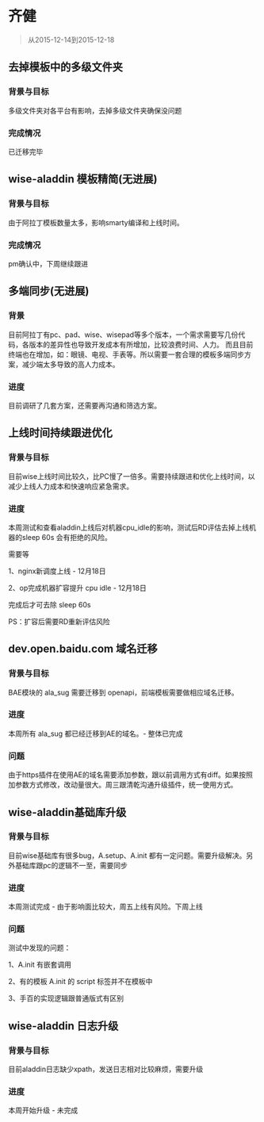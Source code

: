 # 齐健

> 从2015-12-14到2015-12-18

## 去掉模板中的多级文件夹

### 背景与目标

多级文件夹对各平台有影响，去掉多级文件夹确保没问题

### 完成情况

已迁移完毕


## wise-aladdin 模板精简(无进展)

### 背景与目标

由于阿拉丁模板数量太多，影响smarty编译和上线时间。

### 完成情况

pm确认中，下周继续跟进


## 多端同步(无进展)

### 背景

目前阿拉丁有pc、pad、wise、wisepad等多个版本，一个需求需要写几份代码，各版本的差异性也导致开发成本有所增加，比较浪费时间、人力。
而且目前终端也在增加，如：眼镜、电视、手表等。所以需要一套合理的模板多端同步方案，减少端太多导致的高人力成本。

### 进度

目前调研了几套方案，还需要再沟通和筛选方案。

## 上线时间持续跟进优化

### 背景与目标

目前wise上线时间比较久，比PC慢了一倍多。需要持续跟进和优化上线时间，以减少上线人力成本和快速响应紧急需求。

### 进度

本周测试和查看aladdin上线后对机器cpu_idle的影响，测试后RD评估去掉上线机器的sleep 60s 会有拒绝的风险。

需要等 

1、nginx新调度上线   - 12月18日

2、op完成机器扩容提升 cpu idle  - 12月18日

完成后才可去除 sleep 60s

PS：扩容后需要RD重新评估风险

## dev.open.baidu.com 域名迁移

### 背景与目标

BAE模块的 ala_sug 需要迁移到 openapi，前端模板需要做相应域名迁移。

### 进度

本周所有 ala_sug 都已经迁移到AE的域名。- 整体已完成

### 问题

由于https插件在使用AE的域名需要添加参数，跟以前调用方式有diff。如果按照加参数方式修改，改动量很大。周三跟清乾沟通升级插件，统一使用方式。

## wise-aladdin基础库升级

### 背景与目标

目前wise基础库有很多bug，A.setup、A.init 都有一定问题。需要升级解决。另外基础库跟pc的逻辑不一至，需要同步

### 进度

本周测试完成 - 由于影响面比较大，周五上线有风险。下周上线

### 问题
测试中发现的问题：

1、A.init 有嵌套调用

2、有的模板 A.init 的 script 标签并不在模板中

3、手百的实现逻辑跟普通版式有区别

## wise-aladdin 日志升级

### 背景与目标

目前aladdin日志缺少xpath，发送日志相对比较麻烦，需要升级

### 进度

本周开始升级 - 未完成


